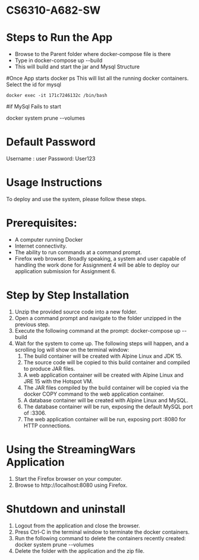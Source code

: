 # CS6310-A682-SW
# Steps to Run the App
-  Browse to the Parent folder where docker-compose file is there
-  Type in docker-compose up --build
-  This will build and start the jar and Mysql Structure


#Once App starts 
    docker ps 
This will list all the running docker containers. Select the id for mysql

    docker exec -it 171c7246132c /bin/bash


#if MySql Fails to start

docker system prune --volumes

# Default Password

Username : user
Password: User123

# Usage Instructions
To deploy and use the system, please follow these steps.

# Prerequisites:
- A computer running Docker 
- Internet connectivity. 
- The ability to run commands at a command prompt.
- Firefox web browser.
Broadly speaking, a system and user capable of handling the work done for Assignment 4 will be able to deploy our application submission for Assignment 6.

# Step by Step Installation
1. Unzip the provided source code into a new folder.
1. Open a command prompt and navigate to the folder unzipped in the previous step.
1. Execute the following command at the prompt:
    docker-compose up --build
1. Wait for the system to come up. The following steps will happen, and a scrolling log will show on the terminal window:
    1. The build container will be created with Alpine Linux and JDK 15. 
    1. The source code will be copied to this build container and compiled to produce JAR files.
    1. A web application container will be created with Alpine Linux and JRE 15 with the Hotspot VM.
    1. The JAR files compiled by the build container will be copied via the docker COPY command to the web application container.
    1. A database container will be created with Alpine Linux and MySQL.
    1. The database container will be run, exposing the default MySQL port of :3306.
    1. The web application container will be run, exposing port :8080 for HTTP connections.

# Using the StreamingWars Application
1. Start the Firefox browser on your computer. 
1. Browse to http://localhost:8080 using Firefox.

# Shutdown and uninstall
1. Logout from the application and close the browser.
1. Press Ctrl-C in the terminal window to terminate the docker containers.
1. Run the following command to delete the containers recently created:
    docker system prune --volumes
1. Delete the folder with the application and the zip file.
